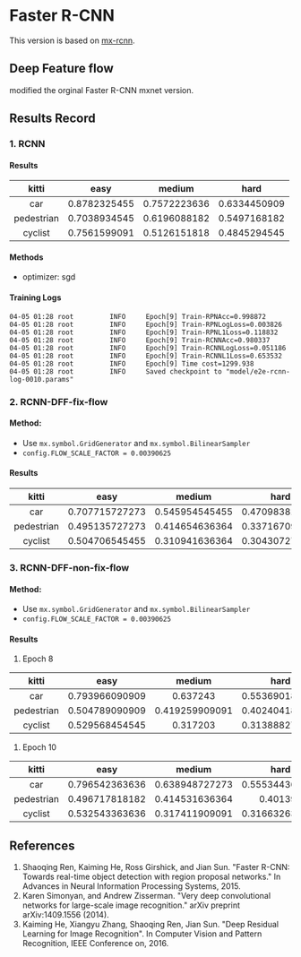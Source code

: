 # Faster R-CNN

This version is based on [mx-rcnn](https://github.com/precedenceguo/mx-rcnn).

## Deep Feature flow
modified the orginal Faster R-CNN mxnet version.

## Results Record
### 1. RCNN
#### Results

kitti | easy | medium | hard
:---: | :---: | :----: | :---:
car | 0.8782325455 | 0.7572223636 | 0.6334450909
pedestrian | 0.7038934545 | 0.6196088182 | 0.5497168182
cyclist | 0.7561599091 | 0.5126151818 | 0.4845294545

#### Methods
- optimizer: sgd
#### Training Logs

```
04-05 01:28 root         INFO     Epoch[9] Train-RPNAcc=0.998872
04-05 01:28 root         INFO     Epoch[9] Train-RPNLogLoss=0.003826
04-05 01:28 root         INFO     Epoch[9] Train-RPNL1Loss=0.118832
04-05 01:28 root         INFO     Epoch[9] Train-RCNNAcc=0.980337
04-05 01:28 root         INFO     Epoch[9] Train-RCNNLogLoss=0.051186
04-05 01:28 root         INFO     Epoch[9] Train-RCNNL1Loss=0.653532
04-05 01:28 root         INFO     Epoch[9] Time cost=1299.938
04-05 01:28 root         INFO     Saved checkpoint to "model/e2e-rcnn-log-0010.params"
```

### 2. RCNN-DFF-fix-flow
#### Method:
- Use `mx.symbol.GridGenerator` and `mx.symbol.BilinearSampler`
- `config.FLOW_SCALE_FACTOR = 0.00390625`

#### Results
kitti | easy | medium | hard
:---: | :---: | :----: | :---:
car |	0.707715727273	|  0.545954545455	| 0.470983818182
pedestrian | 	0.495135727273 |	0.414654636364	| 0.337167090909
cyclist |	0.504706545455 |	0.310941636364 |	0.304307272727

### 3. RCNN-DFF-non-fix-flow
#### Method:
- Use `mx.symbol.GridGenerator` and `mx.symbol.BilinearSampler`
- `config.FLOW_SCALE_FACTOR = 0.00390625`

#### Results
1. Epoch 8

kitti | easy | medium | hard
:---: | :---: | :----: | :---:
car | 0.793966090909 |	0.637243 |	0.553690181818
pedestrian |	0.504789090909	| 0.419259909091 | 	0.402404181818
cyclist |	0.529568454545	| 0.317203 |	0.313888272727

1. Epoch 10

kitti | easy | medium | hard
:---: | :---: | :----: | :---:
car 	| 0.796542363636	| 0.638948727273	| 0.555344363636
pedestrian 	| 0.496717818182	| 0.414531636364	| 0.401392
cyclist 	| 0.532543363636	| 0.317411909091	| 0.316632636364



## References
1. Shaoqing Ren, Kaiming He, Ross Girshick, and Jian Sun. "Faster R-CNN: Towards real-time object detection with region proposal networks." In Advances in Neural Information Processing Systems, 2015.
2. Karen Simonyan, and Andrew Zisserman. "Very deep convolutional networks for large-scale image recognition." arXiv preprint arXiv:1409.1556 (2014).
3. Kaiming He, Xiangyu Zhang, Shaoqing Ren, Jian Sun. "Deep Residual Learning for Image Recognition". In Computer Vision and Pattern Recognition, IEEE Conference on, 2016.
